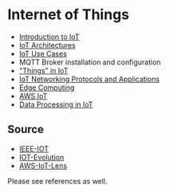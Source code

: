 # Internet of Things

* [Introduction to IoT](intro-to-iot.md)
* [IoT Architectures](iot-architecture.md)
* [IoT Use Cases](use-cases/iot-use-cases-demos.md)
* MQTT Broker installation and configuration
* ["Things" in IoT](things/README.md)
* [IoT Networking Protocols and Applications](networking/README.md)
* [Edge Computing](iot-edge-computing/README.md)
* [AWS IoT](aws-iot/README.md)
* [Data Processing in IoT](data-processing/README.md)


## Source
* [IEEE-IOT](http://forms1.ieee.org/rs/682-UPB-550/images/IEEE-IOT-White-Paper.pdf)
* [IOT-Evolution](https://www.nxp.com/docs/en/white-paper/INTOTHNGSWP.pdf)
* [AWS-IoT-Lens](https://d1.awsstatic.com/whitepapers/architecture/AWS-IoT-Lens.pdf)

Please see references as well.
